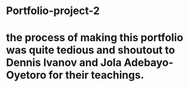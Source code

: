 # Portfolio-project-2
# the process of making this portfolio was quite tedious and shoutout to Dennis Ivanov and Jola Adebayo-Oyetoro for their teachings.
